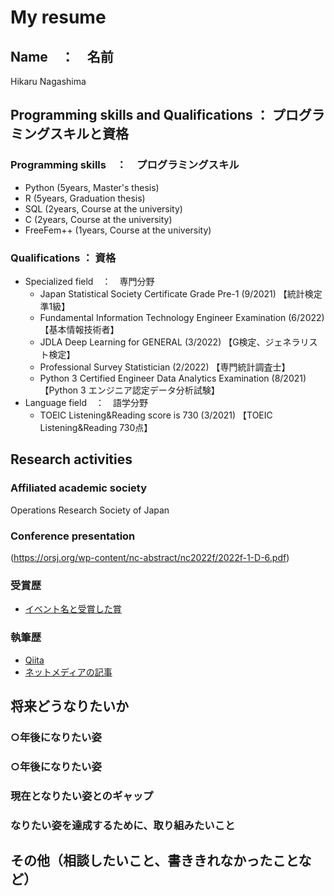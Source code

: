 # My resume

## Name　：　名前
Hikaru Nagashima

## Programming skills and Qualifications ： プログラミングスキルと資格
### Programming skills　：　プログラミングスキル
- Python (5years, Master's thesis)
- R (5years, Graduation thesis)
- SQL (2years, Course at the university)
- C (2years, Course at the university)
- FreeFem++ (1years, Course at the university)

### Qualifications ： 資格
- Specialized field　：　専門分野
  - Japan Statistical Society Certificate Grade Pre-1 (9/2021) 【統計検定準1級】
  - Fundamental Information Technology Engineer Examination (6/2022) 【基本情報技術者】
  - JDLA Deep Learning for GENERAL (3/2022) 【G検定、ジェネラリスト検定】
  - Professional Survey Statistician (2/2022) 【専門統計調査士】
  - Python 3 Certified Engineer Data Analytics Examination (8/2021) 【Python 3 エンジニア認定データ分析試験】
- Language field　：　語学分野
  - TOEIC Listening&Reading score is 730 (3/2021) 【TOEIC Listening&Reading 730点】

## Research activities
### Affiliated academic society
Operations Research Society of Japan

### Conference presentation
(https://orsj.org/wp-content/nc-abstract/nc2022f/2022f-1-D-6.pdf)

### 受賞歴
- [イベント名と受賞した賞](イベントのランディングページのリンクや、結果がわかる記事など)

### 執筆歴
- [Qiita](Qiitaの自分のプロフィールのリンクとか)
- [ネットメディアの記事](記事のリンクとか)

## 将来どうなりたいか
### ○年後になりたい姿
### ○年後になりたい姿

### 現在となりたい姿とのギャップ
### なりたい姿を達成するために、取り組みたいこと

## その他（相談したいこと、書ききれなかったことなど）

